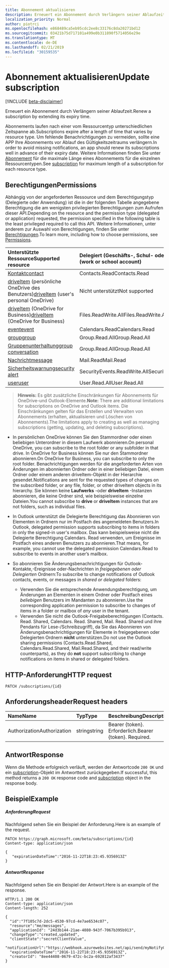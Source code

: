 ```yaml
---
title: Abonnement aktualisieren
description: Erneuert ein Abonnement durch Verlängern seiner Ablaufzeit.
localization_priority: Normal
author: piotrci
ms.openlocfilehash: e868489ca5eb95cdc2ee8c33176c8da20271bd12
ms.sourcegitcommit: 03421b75d717101a499e0b311890f5714056e29e
ms.translationtype: MT
ms.contentlocale: de-DE
ms.lasthandoff: 02/21/2019
ms.locfileid: "30159535"
---
```

# <a name="update-subscription"></a><span data-ttu-id="5573d-103">Abonnement aktualisieren</span><span class="sxs-lookup"><span data-stu-id="5573d-103">Update subscription</span></span>

[!INCLUDE [beta-disclaimer](../../includes/beta-disclaimer.md)]

<span data-ttu-id="5573d-104">Erneuert ein Abonnement durch Verlängern seiner Ablaufzeit.</span><span class="sxs-lookup"><span data-stu-id="5573d-104">Renew a subscription by extending its expiry time.</span></span>

<span data-ttu-id="5573d-105">Abonnements laufen nach einer vom Ressourcentyp unterschiedlichen Zeitspanne ab.</span><span class="sxs-lookup"><span data-stu-id="5573d-105">Subscriptions expire after a length of time that varies by resource type.</span></span> <span data-ttu-id="5573d-106">Um fehlende Benachrichtigungen zu vermeiden, sollte eine APP Ihre Abonnements vor Ablauf des Gültigkeitszeitraums verlängern.</span><span class="sxs-lookup"><span data-stu-id="5573d-106">In order to avoid missing notifications, an app should renew its subscriptions well in advance of their expiry date.</span></span> <span data-ttu-id="5573d-107">Weitere Informationen finden Sie unter [Abonnement](../resources/subscription.md) für die maximale Länge eines Abonnements für die einzelnen Ressourcentypen.</span><span class="sxs-lookup"><span data-stu-id="5573d-107">See [subscription](../resources/subscription.md) for maximum length of a subscription for each resource type.</span></span>

## <a name="permissions"></a><span data-ttu-id="5573d-108">Berechtigungen</span><span class="sxs-lookup"><span data-stu-id="5573d-108">Permissions</span></span>

<span data-ttu-id="5573d-109">Abhängig von der angeforderten Ressource und dem Berechtigungstyp (Delegierte oder Anwendung) ist die in der folgenden Tabelle angegebene Berechtigung die am wenigsten privilegierten Berechtigungen zum Aufrufen dieser API.</span><span class="sxs-lookup"><span data-stu-id="5573d-109">Depending on the resource and the permission type (delegated or application) requested, the permission specified in the following table is the least privileged required to call this API.</span></span> <span data-ttu-id="5573d-110">Weitere Informationen, unter anderem zur Auswahl von Berechtigungen, finden Sie unter [Berechtigungen](/graph/permissions-reference).</span><span class="sxs-lookup"><span data-stu-id="5573d-110">To learn more, including how to choose permissions, see [Permissions](/graph/permissions-reference).</span></span>

| <span data-ttu-id="5573d-111">Unterstützte Ressource</span><span class="sxs-lookup"><span data-stu-id="5573d-111">Supported resource</span></span> | <span data-ttu-id="5573d-112">Delegiert (Geschäfts-, Schul- oder Unikonto)</span><span class="sxs-lookup"><span data-stu-id="5573d-112">Delegated (work or school account)</span></span> | <span data-ttu-id="5573d-113">Delegiert (persönliches Microsoft-Konto)</span><span class="sxs-lookup"><span data-stu-id="5573d-113">Delegated (personal Microsoft account)</span></span> | <span data-ttu-id="5573d-114">Anwendung</span><span class="sxs-lookup"><span data-stu-id="5573d-114">Application</span></span> |
|:-----|:-----|:-----|:-----|
|[<span data-ttu-id="5573d-115">Kontakt</span><span class="sxs-lookup"><span data-stu-id="5573d-115">contact</span></span>](../resources/contact.md) | <span data-ttu-id="5573d-116">Contacts.Read</span><span class="sxs-lookup"><span data-stu-id="5573d-116">Contacts.Read</span></span> | <span data-ttu-id="5573d-117">Contacts.Read</span><span class="sxs-lookup"><span data-stu-id="5573d-117">Contacts.Read</span></span> | <span data-ttu-id="5573d-118">Contacts.Read</span><span class="sxs-lookup"><span data-stu-id="5573d-118">Contacts.Read</span></span> |
|<span data-ttu-id="5573d-119">[driveItem](../resources/driveitem.md) (persönliche OneDrive des Benutzers)</span><span class="sxs-lookup"><span data-stu-id="5573d-119">[driveItem](../resources/driveitem.md) (user's personal OneDrive)</span></span> | <span data-ttu-id="5573d-120">Nicht unterstützt</span><span class="sxs-lookup"><span data-stu-id="5573d-120">Not supported</span></span> | <span data-ttu-id="5573d-121">Files.ReadWrite</span><span class="sxs-lookup"><span data-stu-id="5573d-121">Files.ReadWrite</span></span> | <span data-ttu-id="5573d-122">Nicht unterstützt</span><span class="sxs-lookup"><span data-stu-id="5573d-122">Not supported</span></span> |
|<span data-ttu-id="5573d-123">[driveItem](../resources/driveitem.md) (OneDrive for Business)</span><span class="sxs-lookup"><span data-stu-id="5573d-123">[driveItem](../resources/driveitem.md) (OneDrive for Business)</span></span> | <span data-ttu-id="5573d-124">Files.ReadWrite.All</span><span class="sxs-lookup"><span data-stu-id="5573d-124">Files.ReadWrite.All</span></span> | <span data-ttu-id="5573d-125">Nicht unterstützt</span><span class="sxs-lookup"><span data-stu-id="5573d-125">Not supported</span></span> | <span data-ttu-id="5573d-126">Files.ReadWrite.All</span><span class="sxs-lookup"><span data-stu-id="5573d-126">Files.ReadWrite.All</span></span> |
|[<span data-ttu-id="5573d-127">event</span><span class="sxs-lookup"><span data-stu-id="5573d-127">event</span></span>](../resources/event.md) | <span data-ttu-id="5573d-128">Calendars.Read</span><span class="sxs-lookup"><span data-stu-id="5573d-128">Calendars.Read</span></span> | <span data-ttu-id="5573d-129">Calendars.Read</span><span class="sxs-lookup"><span data-stu-id="5573d-129">Calendars.Read</span></span> | <span data-ttu-id="5573d-130">Calendars.Read</span><span class="sxs-lookup"><span data-stu-id="5573d-130">Calendars.Read</span></span> |
|[<span data-ttu-id="5573d-131">group</span><span class="sxs-lookup"><span data-stu-id="5573d-131">group</span></span>](../resources/group.md) | <span data-ttu-id="5573d-132">Group.Read.All</span><span class="sxs-lookup"><span data-stu-id="5573d-132">Group.Read.All</span></span> | <span data-ttu-id="5573d-133">Nicht unterstützt</span><span class="sxs-lookup"><span data-stu-id="5573d-133">Not supported</span></span> | <span data-ttu-id="5573d-134">Group.Read.All</span><span class="sxs-lookup"><span data-stu-id="5573d-134">Group.Read.All</span></span> |
|[<span data-ttu-id="5573d-135">Gruppenunterhaltung</span><span class="sxs-lookup"><span data-stu-id="5573d-135">group conversation</span></span>](../resources/conversation.md) | <span data-ttu-id="5573d-136">Group.Read.All</span><span class="sxs-lookup"><span data-stu-id="5573d-136">Group.Read.All</span></span> | <span data-ttu-id="5573d-137">Nicht unterstützt</span><span class="sxs-lookup"><span data-stu-id="5573d-137">Not supported</span></span> | <span data-ttu-id="5573d-138">Nicht unterstützt</span><span class="sxs-lookup"><span data-stu-id="5573d-138">Not supported</span></span> |
|[<span data-ttu-id="5573d-139">Nachricht</span><span class="sxs-lookup"><span data-stu-id="5573d-139">message</span></span>](../resources/message.md) | <span data-ttu-id="5573d-140">Mail.Read</span><span class="sxs-lookup"><span data-stu-id="5573d-140">Mail.Read</span></span> | <span data-ttu-id="5573d-141">Mail.Read</span><span class="sxs-lookup"><span data-stu-id="5573d-141">Mail.Read</span></span> | <span data-ttu-id="5573d-142">Mail.Read</span><span class="sxs-lookup"><span data-stu-id="5573d-142">Mail.Read</span></span> |
|[<span data-ttu-id="5573d-143">Sicherheitswarnung</span><span class="sxs-lookup"><span data-stu-id="5573d-143">security alert</span></span>](../resources/alert.md) | <span data-ttu-id="5573d-144">SecurityEvents.ReadWrite.All</span><span class="sxs-lookup"><span data-stu-id="5573d-144">SecurityEvents.ReadWrite.All</span></span> | <span data-ttu-id="5573d-145">Nicht unterstützt</span><span class="sxs-lookup"><span data-stu-id="5573d-145">Not supported</span></span> | <span data-ttu-id="5573d-146">SecurityEvents.ReadWrite.All</span><span class="sxs-lookup"><span data-stu-id="5573d-146">SecurityEvents.ReadWrite.All</span></span> |
|[<span data-ttu-id="5573d-147">user</span><span class="sxs-lookup"><span data-stu-id="5573d-147">user</span></span>](../resources/user.md) | <span data-ttu-id="5573d-148">User.Read.All</span><span class="sxs-lookup"><span data-stu-id="5573d-148">User.Read.All</span></span> | <span data-ttu-id="5573d-149">User.Read.All</span><span class="sxs-lookup"><span data-stu-id="5573d-149">User.Read.All</span></span> | <span data-ttu-id="5573d-150">User.Read.All</span><span class="sxs-lookup"><span data-stu-id="5573d-150">User.Read.All</span></span> |

> <span data-ttu-id="5573d-151">**Hinweis:** Es gibt zusätzliche Einschränkungen für Abonnements für OneDrive-und Outlook-Elemente.</span><span class="sxs-lookup"><span data-stu-id="5573d-151">**Note:** There are additional limitations for subscriptions on OneDrive and Outlook items.</span></span> <span data-ttu-id="5573d-152">Die Einschränkungen gelten für das Erstellen und Verwalten von Abonnements (erhalten, aktualisieren und Löschen von Abonnements).</span><span class="sxs-lookup"><span data-stu-id="5573d-152">The limitations apply to creating as well as managing subscriptions (getting, updating, and deleting subscriptions).</span></span>

- <span data-ttu-id="5573d-153">In persönlichen OneDrive können Sie den Stammordner oder einen beliebigen Unterordner in diesem Laufwerk abonnieren.</span><span class="sxs-lookup"><span data-stu-id="5573d-153">On personal OneDrive, you can subscribe to the root folder or any subfolder in that drive.</span></span> <span data-ttu-id="5573d-154">In OneDrive for Business können Sie nur den Stammordner abonnieren.</span><span class="sxs-lookup"><span data-stu-id="5573d-154">On OneDrive for Business, you can subscribe to only the root folder.</span></span> <span data-ttu-id="5573d-155">Benachrichtigungen werden für die angeforderten Arten von Änderungen im abonnierten Ordner oder in einer beliebigen Datei, einem Ordner oder einem anderen driveItem-Objekt in der Hierarchie gesendet.</span><span class="sxs-lookup"><span data-stu-id="5573d-155">Notifications are sent for the requested types of changes on the subscribed folder, or any file, folder, or other driveItem objects in its hierarchy.</span></span> <span data-ttu-id="5573d-156">Sie können keine **Laufwerks** -oder **driveItem** -Instanzen abonnieren, die keine Ordner sind, wie beispielsweise einzelne Dateien.</span><span class="sxs-lookup"><span data-stu-id="5573d-156">You cannot subscribe to **drive** or **driveItem** instances that are not folders, such as individual files.</span></span>

- <span data-ttu-id="5573d-157">In Outlook unterstützt die Delegierte Berechtigung das Abonnieren von Elementen in Ordnern nur im Postfach des angemeldeten Benutzers.</span><span class="sxs-lookup"><span data-stu-id="5573d-157">In Outlook, delegated permission supports subscribing to items in folders in only the signed-in user's mailbox.</span></span> <span data-ttu-id="5573d-158">Das kann beispielsweise nicht die Delegierte Berechtigung Calendars. Read verwenden, um Ereignisse im Postfach eines anderen Benutzers zu abonnieren.</span><span class="sxs-lookup"><span data-stu-id="5573d-158">That means, for example, you cannot use the delegated permission Calendars.Read to subscribe to events in another user’s mailbox.</span></span>
- <span data-ttu-id="5573d-159">So abonnieren Sie Änderungsbenachrichtigungen für Outlook-Kontakte,-Ereignisse oder-Nachrichten in _freigegebenen oder Delegierten_ Ordnern:</span><span class="sxs-lookup"><span data-stu-id="5573d-159">To subscribe to change notifications of Outlook contacts, events, or messages in _shared or delegated_ folders:</span></span>

  - <span data-ttu-id="5573d-160">Verwenden Sie die entsprechende Anwendungsberechtigung, um Änderungen an Elementen in einem Ordner oder Postfach eines _beliebigen_ Benutzers im Mandanten zu abonnieren.</span><span class="sxs-lookup"><span data-stu-id="5573d-160">Use the corresponding application permission to subscribe to changes of items in a folder or mailbox of _any_ user in the tenant.</span></span>
  - <span data-ttu-id="5573d-161">Verwenden Sie nicht die Outlook-Freigabeberechtigungen (Contacts. Read. Shared, Calendars. Read. Shared, Mail. Read. Shared und ihre Pendants für Lese-/Schreibzugriff), da Sie das Abonnieren von Änderungsbenachrichtigungen für Elemente in freigegebenen oder Delegierten Ordnern **nicht** unterstützen.</span><span class="sxs-lookup"><span data-stu-id="5573d-161">Do not use the Outlook sharing permissions (Contacts.Read.Shared, Calendars.Read.Shared, Mail.Read.Shared, and their read/write counterparts), as they do **not** support subscribing to change notifications on items in shared or delegated folders.</span></span>

## <a name="http-request"></a><span data-ttu-id="5573d-162">HTTP-Anforderung</span><span class="sxs-lookup"><span data-stu-id="5573d-162">HTTP request</span></span>

<!-- { "blockType": "ignored" } -->

```http
PATCH /subscriptions/{id}
```

## <a name="request-headers"></a><span data-ttu-id="5573d-163">Anforderungsheader</span><span class="sxs-lookup"><span data-stu-id="5573d-163">Request headers</span></span>

| <span data-ttu-id="5573d-164">Name</span><span class="sxs-lookup"><span data-stu-id="5573d-164">Name</span></span>       | <span data-ttu-id="5573d-165">Typ</span><span class="sxs-lookup"><span data-stu-id="5573d-165">Type</span></span> | <span data-ttu-id="5573d-166">Beschreibung</span><span class="sxs-lookup"><span data-stu-id="5573d-166">Description</span></span>|
|:-----------|:------|:----------|
| <span data-ttu-id="5573d-167">Authorization</span><span class="sxs-lookup"><span data-stu-id="5573d-167">Authorization</span></span>  | <span data-ttu-id="5573d-168">string</span><span class="sxs-lookup"><span data-stu-id="5573d-168">string</span></span>  | <span data-ttu-id="5573d-p106">Bearer {token}. Erforderlich.</span><span class="sxs-lookup"><span data-stu-id="5573d-p106">Bearer {token}. Required.</span></span> |

## <a name="response"></a><span data-ttu-id="5573d-171">Antwort</span><span class="sxs-lookup"><span data-stu-id="5573d-171">Response</span></span>

<span data-ttu-id="5573d-172">Wenn die Methode erfolgreich verläuft, werden der Antwortcode `200 OK` und ein [subscription](../resources/subscription.md)-Objekt im Antworttext zurückgegeben.</span><span class="sxs-lookup"><span data-stu-id="5573d-172">If successful, this method returns a `200 OK` response code and [subscription](../resources/subscription.md) object in the response body.</span></span>

## <a name="example"></a><span data-ttu-id="5573d-173">Beispiel</span><span class="sxs-lookup"><span data-stu-id="5573d-173">Example</span></span>

##### <a name="request"></a><span data-ttu-id="5573d-174">Anforderung</span><span class="sxs-lookup"><span data-stu-id="5573d-174">Request</span></span>

<span data-ttu-id="5573d-175">Nachfolgend sehen Sie ein Beispiel der Anforderung.</span><span class="sxs-lookup"><span data-stu-id="5573d-175">Here is an example of the request.</span></span>
<!-- {
  "blockType": "request",
  "name": "update_subscription"
}-->

```http
PATCH https://graph.microsoft.com/beta/subscriptions/{id}
Content-type: application/json

{
   "expirationDateTime":"2016-11-22T18:23:45.9356913Z"
}
```

##### <a name="response"></a><span data-ttu-id="5573d-176">Antwort</span><span class="sxs-lookup"><span data-stu-id="5573d-176">Response</span></span>

<span data-ttu-id="5573d-177">Nachfolgend sehen Sie ein Beispiel der Antwort.</span><span class="sxs-lookup"><span data-stu-id="5573d-177">Here is an example of the response.</span></span>
<!-- {
  "blockType": "response",
  "truncated": false,
  "@odata.type": "microsoft.graph.subscription"
} -->

```http
HTTP/1.1 200 OK
Content-type: application/json
Content-length: 252

{
  "id":"7f105c7d-2dc5-4530-97cd-4e7ae6534c07",
  "resource":"me/messages",
  "applicationId": "24d3b144-21ae-4080-943f-7067b395b913",
  "changeType":"created,updated",
  "clientState":"secretClientValue",
  "notificationUrl":"https://webhook.azurewebsites.net/api/send/myNotifyClient",
  "expirationDateTime":"2016-11-22T18:23:45.9356913Z",
  "creatorId": "8ee44408-0679-472c-bc2a-692812af3437"
}
```

<!--
{
  "type": "#page.annotation",
  "description": "Update subscription",
  "keywords": "",
  "section": "documentation",
  "tocPath": "",
  "suppressions": [
    "Error: /api-reference/beta/api/subscription-update.md:\r\n      Exception processing links.\r\n    System.ArgumentException: Link Definition was null. Link text: !INCLUDE [beta-disclaimer](../../includes/beta-disclaimer.md)\r\n      at ApiDoctor.Validation.DocFile.get_LinkDestinations()\r\n      at ApiDoctor.Validation.DocSet.ValidateLinks(Boolean includeWarnings, String[] relativePathForFiles, IssueLogger issues, Boolean requireFilenameCaseMatch, Boolean printOrphanedFiles)"
  ]
}
-->
